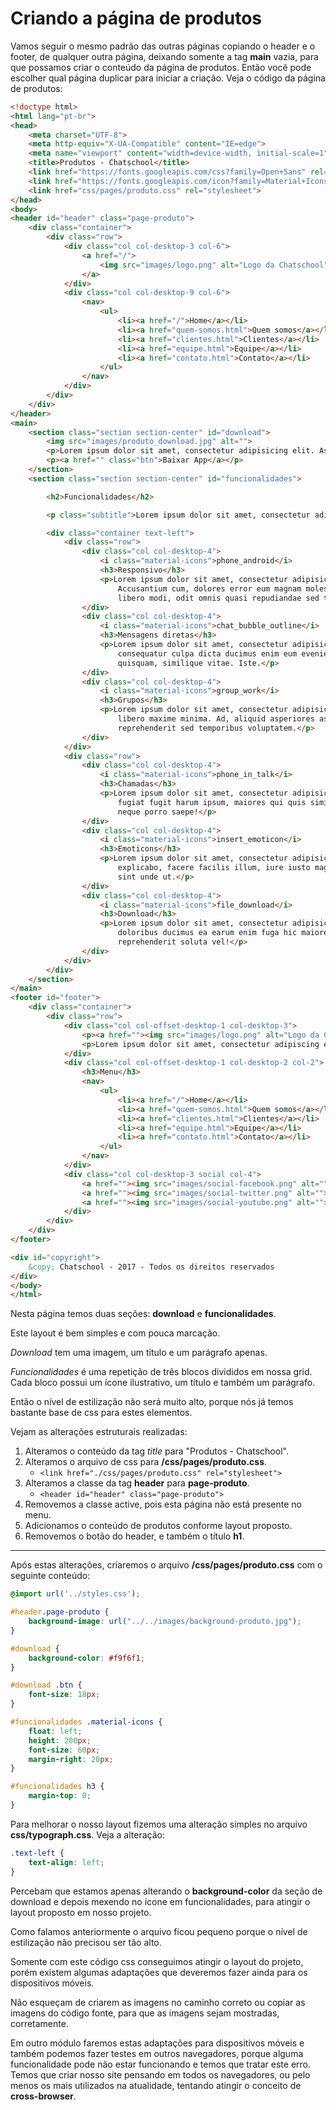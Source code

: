 # Criando a página de produtos

Vamos seguir o mesmo padrão das outras páginas copiando o header e o footer, de qualquer outra página, deixando somente a tag **main** vazia, para que possamos criar o conteúdo da página de produtos. Então você pode escolher qual página duplicar para iniciar a criação. Veja o código da página de produtos:

```html
<!doctype html>
<html lang="pt-br">
<head>
    <meta charset="UTF-8">
    <meta http-equiv="X-UA-Compatible" content="IE=edge">
    <meta name="viewport" content="width=device-width, initial-scale=1">
    <title>Produtos - Chatschool</title>
    <link href="https://fonts.googleapis.com/css?family=Open+Sans" rel="stylesheet">
    <link href="https://fonts.googleapis.com/icon?family=Material+Icons" rel="stylesheet">
    <link href="css/pages/produto.css" rel="stylesheet">
</head>
<body>
<header id="header" class="page-produto">
    <div class="container">
        <div class="row">
            <div class="col col-desktop-3 col-6">
                <a href="/">
                    <img src="images/logo.png" alt="Logo da Chatschool">
                </a>
            </div>
            <div class="col col-desktop-9 col-6">
                <nav>
                    <ul>
                        <li><a href="/">Home</a></li>
                        <li><a href="quem-somos.html">Quem somos</a></li>
                        <li><a href="clientes.html">Clientes</a></li>
                        <li><a href="equipe.html">Equipe</a></li>
                        <li><a href="contato.html">Contato</a></li>
                    </ul>
                </nav>
            </div>
        </div>
    </div>
</header>
<main>
    <section class="section section-center" id="download">
        <img src="images/produto_download.jpg" alt="">
        <p>Lorem ipsum dolor sit amet, consectetur adipisicing elit. Aspernatur dolorem doloremque est qui quibusdam suscipit. A explicabo fuga inventore ipsum laboriosam, odit sunt unde vero! Exercitationem perspiciatis quas sint veritatis.</p>
        <p><a href="" class="btn">Baixar App</a></p>
    </section>
    <section class="section section-center" id="funcionalidades">

        <h2>Funcionalidades</h2>

        <p class="subtitle">Lorem ipsum dolor sit amet, consectetur adipisicing elit. Adipisci aliquam architecto cum dignissimos eius explicabo, facere facilis fuga inventore laborum laudantium nesciunt nisi odit pariatur porro quam rem ut voluptas!</p>

        <div class="container text-left">
            <div class="row">
                <div class="col col-desktop-4">
                    <i class="material-icons">phone_android</i>
                    <h3>Responsivo</h3>
                    <p>Lorem ipsum dolor sit amet, consectetur adipisicing elit. Dolorem reiciendis, temporibus.
                        Accusantium cum, dolores error eum magnam molestiae recusandae repellat. Dolores laboriosam
                        libero modi, odit omnis quasi repudiandae sed temporibus!</p>
                </div>
                <div class="col col-desktop-4">
                    <i class="material-icons">chat_bubble_outline</i>
                    <h3>Mensagens diretas</h3>
                    <p>Lorem ipsum dolor sit amet, consectetur adipisicing elit. Adipisci aspernatur blanditiis commodi
                        consequatur culpa dicta ducimus enim eum eveniet explicabo itaque, nam nobis odio qui, quibusdam
                        quisquam, similique vitae. Iste.</p>
                </div>
                <div class="col col-desktop-4">
                    <i class="material-icons">group_work</i>
                    <h3>Grupos</h3>
                    <p>Lorem ipsum dolor sit amet, consectetur adipisicing elit. Aut beatae dignissimos eum hic iure
                        libero maxime minima. Ad, aliquid asperiores aspernatur, blanditiis culpa illum labore qui
                        reprehenderit sed temporibus voluptatem.</p>
                </div>
            </div>
            <div class="row">
                <div class="col col-desktop-4">
                    <i class="material-icons">phone_in_talk</i>
                    <h3>Chamadas</h3>
                    <p>Lorem ipsum dolor sit amet, consectetur adipisicing elit. Aut, autem eligendi est exercitationem
                        fugiat fugit harum ipsum, maiores qui quis similique tenetur totam, vel vero voluptatibus? Earum
                        neque porro saepe!</p>
                </div>
                <div class="col col-desktop-4">
                    <i class="material-icons">insert_emoticon</i>
                    <h3>Emoticons</h3>
                    <p>Lorem ipsum dolor sit amet, consectetur adipisicing elit. A assumenda est et exercitationem
                        explicabo, facere facilis illum, iure iusto magni, nisi optio quo quod reiciendis sapiente sequi
                        sint unde ut.</p>
                </div>
                <div class="col col-desktop-4">
                    <i class="material-icons">file_download</i>
                    <h3>Download</h3>
                    <p>Lorem ipsum dolor sit amet, consectetur adipisicing elit. Ad asperiores atque, commodi deleniti
                        doloribus ducimus ea earum enim fuga hic maiores mollitia nesciunt odit porro quasi quisquam
                        reprehenderit soluta vel!</p>
                </div>
            </div>
        </div>
    </section>
</main>
<footer id="footer">
    <div class="container">
        <div class="row">
            <div class="col col-offset-desktop-1 col-desktop-3">
                <p><a href=""><img src="images/logo.png" alt="Logo da Chatschool"></a></p>
                <p>Lorem ipsum dolor sit amet, consectetur adipiscing elit. Ut fringilla mollis erat, vitae pulvinar nisi laoreet eget. Curabitur at arcu mi. Cras vitae pharetra mi. Vestibulum ante ipsum primis in faucibus orci luctus et ultrices posuere cubilia Curae; Sed id felis leo. Maecenas est est, vulputate at congue non, pulvinar eu arcu.</p>
            </div>
            <div class="col col-offset-desktop-1 col-desktop-2 col-2">
                <h3>Menu</h3>
                <nav>
                    <ul>
                        <li><a href="/">Home</a></li>
                        <li><a href="quem-somos.html">Quem somos</a></li>
                        <li><a href="clientes.html">Clientes</a></li>
                        <li><a href="equipe.html">Equipe</a></li>
                        <li><a href="contato.html">Contato</a></li>
                    </ul>
                </nav>
            </div>
            <div class="col col-desktop-3 social col-4">
                <a href=""><img src="images/social-facebook.png" alt=""></a>
                <a href=""><img src="images/social-twitter.png" alt=""></a>
                <a href=""><img src="images/social-youtube.png" alt=""></a>
            </div>
        </div>
    </div>
</footer>

<div id="copyright">
    &copy; Chatschool - 2017 - Todos os direitos reservados
</div>
</body>
</html>
```

Nesta página temos duas seções: **download** e **funcionalidades**.

Este layout é bem simples e com pouca marcação.

*Download* tem uma imagem, um título e um parágrafo apenas.

*Funcionalidades* é uma repetição de três blocos divididos em nossa grid. Cada bloco possui um ícone ilustrativo, um título e também um parágrafo.

Então o nível de estilização não será muito alto, porque nós já temos bastante base de css para estes elementos. 

Vejam as alterações estruturais realizadas:

1. Alteramos o conteúdo da tag *title* para "Produtos - Chatschool".
2. Alteramos o arquivo de css para **/css/pages/produto.css**.
	* `<link href="./css/pages/produto.css" rel="stylesheet">`
3. Alteramos a classe da tag **header** para **page-produto**.
	* `<header id="header" class="page-produto">`
4. Removemos a classe active, pois esta página não está presente no menu.
5. Adicionamos o conteúdo de produtos conforme layout proposto.
6. Removemos o botão do header, e também o título **h1**.

***

Após estas alterações, criaremos o arquivo **/css/pages/produto.css** com o seguinte conteúdo:

```css
@import url('../styles.css');

#header.page-produto {
    background-image: url("../../images/background-produto.jpg");
}

#download {
    background-color: #f9f6f1;
}

#download .btn {
    font-size: 18px;
}

#funcionalidades .material-icons {
    float: left;
    height: 200px;
    font-size: 60px;
    margin-right: 20px;
}

#funcionalidades h3 {
    margin-top: 0;
}
```

Para melhorar o nosso layout fizemos uma alteração simples no arquivo **css/typograph.css**. Veja a alteração:

```css
.text-left {
    text-align: left;
}
```

Percebam que estamos apenas alterando o **background-color** da seção de download e depois mexendo no ícone em funcionalidades, para atingir o layout proposto em nosso projeto.

Como falamos anteriormente o arquivo ficou pequeno porque o nível de estilização não precisou ser tão alto.

Somente com este código css conseguimos atingir o layout do projeto, porém existem algumas adaptações que deveremos fazer ainda para os dispositivos móveis.

Não esqueçam de criarem as imagens no caminho correto ou copiar as imagens do código fonte, para que as imagens sejam mostradas, corretamente.

Em outro módulo faremos estas adaptações para dispositivos móveis e também podemos fazer testes em outros navegadores, porque alguma funcionalidade pode não estar funcionando e temos que tratar este erro. Temos que criar nosso site pensando em todos os navegadores, ou pelo menos os mais utilizados na atualidade, tentando atingir o conceito de **cross-browser**.